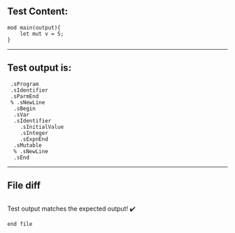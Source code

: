 
Test Content: 
-------------------------
```
mod main(output){
    let mut v = 5;
}
```
------------------------
Test output is: 
-------------------------
```
 .sProgram
 .sIdentifier
 .sParmEnd
 % .sNewLine
  .sBegin
  .sVar
  .sIdentifier
    .sInitialValue
    .sInteger
    .sExpnEnd
  .sMutable
  % .sNewLine
  .sEnd

```
------------------------

File diff
-------------------------
```diff

```
Test output matches the expected output! :heavy_check_mark:

```
end file
